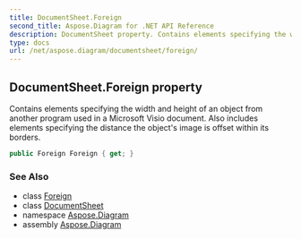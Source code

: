 ```yaml
---
title: DocumentSheet.Foreign
second_title: Aspose.Diagram for .NET API Reference
description: DocumentSheet property. Contains elements specifying the width and height of an object from another program used in a Microsoft Visio document. Also includes elements specifying the distance the objects image is offset within its borders
type: docs
url: /net/aspose.diagram/documentsheet/foreign/
---
```

## DocumentSheet.Foreign property

Contains elements specifying the width and height of an object from another program used in a Microsoft Visio document. Also includes elements specifying the distance the object's image is offset within its borders.

```csharp
public Foreign Foreign { get; }
```

### See Also

* class [Foreign](../../foreign/)
* class [DocumentSheet](../)
* namespace [Aspose.Diagram](../../documentsheet/)
* assembly [Aspose.Diagram](../../../)


